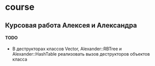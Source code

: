# course
## Курсовая работа Алексея и Александра

#### TODO
- В деструкторах классов Vector, Alexander::RBTree и Alexander::HashTable реализовать вызов деструкторов объектов класса
